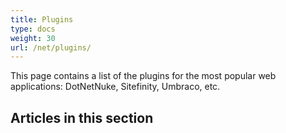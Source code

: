 ```yaml
---
title: Plugins
type: docs
weight: 30
url: /net/plugins/
---
```


This page contains a list of the plugins for the most popular web applications: DotNetNuke, Sitefinity, Umbraco, etc.
## **Articles in this section**
